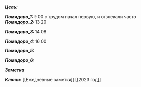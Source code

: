 
***Цель:***  

***Помидоро_1:*** 9 00
	с трудом начал первую, и отвлекали часто
***Помидоро_2:*** 13 20

***Помидоро_3:***  14 08

***Помидоро_4:*** 16 00

***Помидоро_5:*** 

***Помидоро_6:*** 

***Заметка*** 


***Ключи:*** [[Ежедневные заметки]]  [[2023 год]]